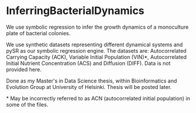 # InferringBacterialDynamics
We use symbolic regression to infer the growth dynamics of a monoculture plate of bacterial colonies.

We use synthetic datasets representing different dynamical systems and pySR as our symbolic regression engine. 
The datasets are: Autocorrelated Carrying Capacity (ACK), Variable Initial Population (VIN)\*, Autocorrelated Initial Nutrient Concentration (ACS) and Diffusion (DIFF). Data is not provided here.

Done as my Master's in Data Science thesis, within Bioinformatics and Evolution Group at University of Helsinki. Thesis will be posted later.

\* May be incorrectly referred to as ACN (autocorrelated initial population) in some of the files. 
